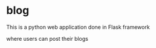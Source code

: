 # blog


This is a python web application done in Flask framework

where users can post their blogs  
